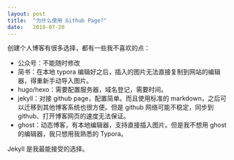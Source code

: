 ```yaml
---
layout: post
title:  "为什么使用 Github Page?"
date:   2018-07-20
---
```


创建个人博客有很多选择，都有一些我不喜欢的点：

- 公众号：不能随时修改
- 简书：在本地 typora 编辑好之后，插入的图片无法直接复制到网站的编辑器，得重新手动导入图片。
- hugo/hexo：需要配置服务器，域名登记，需要时间。
- jekyll：对接 github page，配置简单。而且使用标准的 markdown，之后可以迁移到其他博客系统也很方便。但是 github 网络可能不稳定，同步到github、打开博客网页的速度无法保证。
- ghost：动态博客，有本地编辑器，支持直接插入图片。但是我不想用 ghost 的编辑器，我只想用我熟悉的 Typora。

Jekyll 是我最能接受的选择。